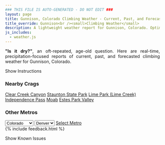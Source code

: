 ```yaml
---
### THIS FILE IS AUTO-GENERATED - DO NOT EDIT ###
layout: page
title: Gunnison, Colorado Climbing Weather - Current, Past, and Forecasted Report
title_override: Gunnison<br /><small>Climbing Weather</small>
description: A lightweight weather report for Gunnison, Colorado. Optimized for slow internet connections.
js_includes:
  - weather.js
---
```


<section class="measure center lh-copy f5-ns f6 ph2 mv4" style="text-align: justify;">
<strong>"Is it dry?"</strong>, an oft-repeated, age-old question. Here are real-time,
precipitation-focused reports of current, past, and forecasted climbing weather for Gunnison, Colorado.
</section>

<p id="settings-toggle" class="mw5 b center tc hover-light-red black-70 pointer">Show Instructions</p>
<section id="settings" class="overflow-hidden" style="display:none;">
    <div class="mv2 ph2 center">
        <div class="fn f6 tc pv2">
            <p class="measure lh-copy center"><strong>Show/hide hourly forecasts</strong> by clicking the desired day.</p>
            <hr class="mw5 p0 mv2 o-60 b0 bt b--light-red light-red bg-light-red">
            <p class="measure lh-copy center"><strong>Current and Past conditions</strong> are measured by the nearest weather station. <strong>Forecast conditions</strong> are calculated and polled separately.</p>
            <hr class="mw5 p0 mv2 o-60 b0 bt b--light-red light-red bg-light-red">
            <p class="measure lh-copy center"><strong>Having issues?</strong> Try <a id="clear-cache" class="no-underline relative fancy-link light-red hover-light-red" href="#">clearing the local cache</a>.</p>
            <hr class="mw5 p0 mv2 o-60 b0 bt b--light-red light-red bg-light-red">
            <p class="measure lh-copy center">Weather data sourced from <a class="no-underline fancy-link relative light-red" target="_blank" href="https://www.weather.gov/documentation/services-web-api">weather.gov</a>.</p>
        </div>
    </div>
</section>
<section id="weather" data-crag="gunnison-colorado" class="mv4-ns mv3 ph2 center"></section>
<section id="nearby" class="tc lh-copy">
  <h3>Nearby Crags</h3>
<a class="nowrap no-underline fancy-link relative light-red mh3" href="/crags/clear-creek-canyon-colorado-weather.html">Clear Creek Canyon</a>
<a class="nowrap no-underline fancy-link relative light-red mh3" href="/crags/staunton-state-park-colorado-weather.html">Staunton State Park</a>
<a class="nowrap no-underline fancy-link relative light-red mh3" href="/crags/lime-park-lime-creek-colorado-weather.html">Lime Park (Lime Creek)</a>
<a class="nowrap no-underline fancy-link relative light-red mh3" href="/crags/independence-pass-colorado-weather.html">Independence Pass</a>
<a class="nowrap no-underline fancy-link relative light-red mh3" href="/crags/moab-utah-weather.html">Moab</a>
<a class="nowrap no-underline fancy-link relative light-red mh3" href="/crags/estes-park-valley-colorado-weather.html">Estes Park Valley</a>
</section>
<section id="nearby" class="tc lh-copy">
  <h3>Other Metros</h3>
  <select class="ma1 bg-near-white pa2" id="stateSel">
    <option value="Texas">Texas</option>
    <option value="Washington">Washington</option>
    <option value="Colorado" selected>Colorado</option>
    <option value="Tennessee">Tennessee</option>
    <option value="Utah">Utah</option>
    <option value="California">California</option>
  </select>
  <select class="ma1 bg-near-white pa2" id="citySel">
    <option value="Denver" selected>Denver</option>
  </select>
  <a id="selectMetro" class="f6 link dim ph3 pv2 ma1 dib white bg-light-red" href="/crags/denver-colorado-weather.html">Select Metro</a>
  <script>
    var states = [];
    states["Texas"] = "Austin"
    states["Washington"] = "Seattle"
    states["Colorado"] = "Denver"
    states["Tennessee"] = "Nashville"
    states["Utah"] = "Salt Lake City"
    states["California"] = "San Francisco|Los Angeles"
  </script>
</section>
{% include feedback.html %}
<p id="issues-toggle" class="mw5 b center tc hover-light-red black-70 pointer">Show Known Issues</p>
<section id="issues" class="overflow-hidden tc f6">
</section>

<script>
  var weekly_GJT_152_72 = {"updated":"2022-06-12T06:25:04+00:00","units":"us","forecastGenerator":"BaselineForecastGenerator","generatedAt":"2022-06-12T08:37:41+00:00","updateTime":"2022-06-12T06:25:04+00:00","validTimes":"2022-06-12T00:00:00+00:00/P7DT1H","elevation":{"unitCode":"wmoUnit:m","value":2479.8528},"periods":[{"number":1,"name":"Overnight","startTime":"2022-06-12T02:00:00-06:00","endTime":"2022-06-12T06:00:00-06:00","isDaytime":false,"temperature":49,"temperatureUnit":"F","temperatureTrend":null,"windSpeed":"5 mph","windDirection":"E","icon":"https://api.weather.gov/icons/land/night/few?size=medium","shortForecast":"Mostly Clear","detailedForecast":"Mostly clear, with a low around 49. East wind around 5 mph."},{"number":2,"name":"Sunday","startTime":"2022-06-12T06:00:00-06:00","endTime":"2022-06-12T18:00:00-06:00","isDaytime":true,"temperature":84,"temperatureUnit":"F","temperatureTrend":null,"windSpeed":"5 to 20 mph","windDirection":"SSW","icon":"https://api.weather.gov/icons/land/day/sct?size=medium","shortForecast":"Mostly Sunny","detailedForecast":"Mostly sunny, with a high near 84. South southwest wind 5 to 20 mph, with gusts as high as 35 mph."},{"number":3,"name":"Sunday Night","startTime":"2022-06-12T18:00:00-06:00","endTime":"2022-06-13T06:00:00-06:00","isDaytime":false,"temperature":46,"temperatureUnit":"F","temperatureTrend":null,"windSpeed":"5 to 20 mph","windDirection":"S","icon":"https://api.weather.gov/icons/land/night/few?size=medium","shortForecast":"Mostly Clear","detailedForecast":"Mostly clear, with a low around 46. South wind 5 to 20 mph."},{"number":4,"name":"Monday","startTime":"2022-06-13T06:00:00-06:00","endTime":"2022-06-13T18:00:00-06:00","isDaytime":true,"temperature":82,"temperatureUnit":"F","temperatureTrend":null,"windSpeed":"5 to 25 mph","windDirection":"SW","icon":"https://api.weather.gov/icons/land/day/wind_few?size=medium","shortForecast":"Sunny","detailedForecast":"Sunny, with a high near 82. Southwest wind 5 to 25 mph, with gusts as high as 40 mph."},{"number":5,"name":"Monday Night","startTime":"2022-06-13T18:00:00-06:00","endTime":"2022-06-14T06:00:00-06:00","isDaytime":false,"temperature":44,"temperatureUnit":"F","temperatureTrend":null,"windSpeed":"10 to 25 mph","windDirection":"WSW","icon":"https://api.weather.gov/icons/land/night/wind_few?size=medium","shortForecast":"Mostly Clear","detailedForecast":"Mostly clear, with a low around 44. West southwest wind 10 to 25 mph, with gusts as high as 40 mph."},{"number":6,"name":"Tuesday","startTime":"2022-06-14T06:00:00-06:00","endTime":"2022-06-14T18:00:00-06:00","isDaytime":true,"temperature":75,"temperatureUnit":"F","temperatureTrend":null,"windSpeed":"10 to 25 mph","windDirection":"W","icon":"https://api.weather.gov/icons/land/day/wind_few?size=medium","shortForecast":"Sunny","detailedForecast":"Sunny, with a high near 75."},{"number":7,"name":"Tuesday Night","startTime":"2022-06-14T18:00:00-06:00","endTime":"2022-06-15T06:00:00-06:00","isDaytime":false,"temperature":38,"temperatureUnit":"F","temperatureTrend":null,"windSpeed":"5 to 25 mph","windDirection":"W","icon":"https://api.weather.gov/icons/land/night/wind_skc?size=medium","shortForecast":"Clear","detailedForecast":"Clear, with a low around 38."},{"number":8,"name":"Wednesday","startTime":"2022-06-15T06:00:00-06:00","endTime":"2022-06-15T18:00:00-06:00","isDaytime":true,"temperature":77,"temperatureUnit":"F","temperatureTrend":null,"windSpeed":"5 to 20 mph","windDirection":"W","icon":"https://api.weather.gov/icons/land/day/skc?size=medium","shortForecast":"Sunny","detailedForecast":"Sunny, with a high near 77."},{"number":9,"name":"Wednesday Night","startTime":"2022-06-15T18:00:00-06:00","endTime":"2022-06-16T06:00:00-06:00","isDaytime":false,"temperature":39,"temperatureUnit":"F","temperatureTrend":null,"windSpeed":"5 to 20 mph","windDirection":"NNW","icon":"https://api.weather.gov/icons/land/night/skc?size=medium","shortForecast":"Clear","detailedForecast":"Clear, with a low around 39."},{"number":10,"name":"Thursday","startTime":"2022-06-16T06:00:00-06:00","endTime":"2022-06-16T18:00:00-06:00","isDaytime":true,"temperature":86,"temperatureUnit":"F","temperatureTrend":null,"windSpeed":"0 to 15 mph","windDirection":"SSW","icon":"https://api.weather.gov/icons/land/day/few?size=medium","shortForecast":"Sunny","detailedForecast":"Sunny, with a high near 86."},{"number":11,"name":"Thursday Night","startTime":"2022-06-16T18:00:00-06:00","endTime":"2022-06-17T06:00:00-06:00","isDaytime":false,"temperature":48,"temperatureUnit":"F","temperatureTrend":null,"windSpeed":"5 to 15 mph","windDirection":"SSE","icon":"https://api.weather.gov/icons/land/night/few?size=medium","shortForecast":"Mostly Clear","detailedForecast":"Mostly clear, with a low around 48."},{"number":12,"name":"Friday","startTime":"2022-06-17T06:00:00-06:00","endTime":"2022-06-17T18:00:00-06:00","isDaytime":true,"temperature":84,"temperatureUnit":"F","temperatureTrend":null,"windSpeed":"5 to 20 mph","windDirection":"SSE","icon":"https://api.weather.gov/icons/land/day/sct/tsra_hi?size=medium","shortForecast":"Mostly Sunny then Chance Showers And Thunderstorms","detailedForecast":"A chance of showers and thunderstorms after noon. Mostly sunny, with a high near 84."},{"number":13,"name":"Friday Night","startTime":"2022-06-17T18:00:00-06:00","endTime":"2022-06-18T06:00:00-06:00","isDaytime":false,"temperature":49,"temperatureUnit":"F","temperatureTrend":null,"windSpeed":"5 to 15 mph","windDirection":"SE","icon":"https://api.weather.gov/icons/land/night/tsra_hi/bkn?size=medium","shortForecast":"Slight Chance Showers And Thunderstorms then Mostly Cloudy","detailedForecast":"A slight chance of showers and thunderstorms before midnight. Mostly cloudy, with a low around 49."},{"number":14,"name":"Saturday","startTime":"2022-06-18T06:00:00-06:00","endTime":"2022-06-18T18:00:00-06:00","isDaytime":true,"temperature":80,"temperatureUnit":"F","temperatureTrend":null,"windSpeed":"5 to 20 mph","windDirection":"S","icon":"https://api.weather.gov/icons/land/day/sct/tsra_hi?size=medium","shortForecast":"Mostly Sunny then Chance Showers And Thunderstorms","detailedForecast":"A chance of showers and thunderstorms after noon. Mostly sunny, with a high near 80."}]}
  var hourly_GJT_152_72 = {"correlationId":"103221ab","title":"Unexpected Problem","type":"https://api.weather.gov/problems/UnexpectedProblem","status":500,"detail":"An unexpected problem has occurred.","instance":"https://api.weather.gov/requests/103221ab"}
  var crags_config = [
  {
    "name": "Gunnison",
    "note": "Granite.",
    "mountainProject": "https://www.mountainproject.com/area/105802040/gunnison",
    "station": "KGUC",
    "office": "GJT/152,72",
    "coordinates": [
      -106.927,
      38.546
    ]
  }
]</script>
